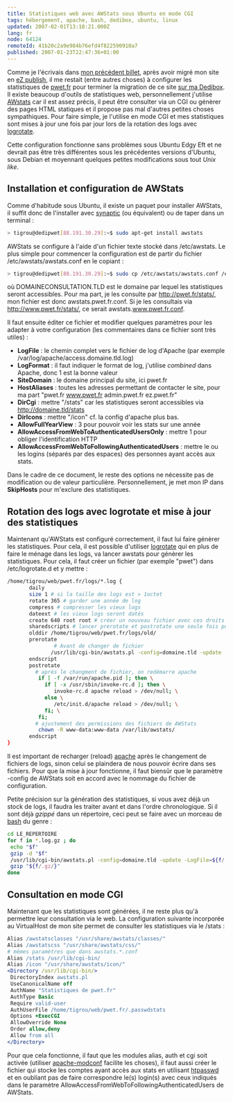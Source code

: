```yaml
---
title: Statistiques web avec AWStats sous Ubuntu en mode CGI
tags: hébergement, apache, bash, dedibox, ubuntu, linux
updated: 2007-02-01T13:18:21.000Z
lang: fr
node: 64124
remoteId: 41b20c2a9e984b76efd4f822590910a7
published: 2007-01-23T22:47:36+01:00
---
```

 
Comme je l'écrivais dans [mon précédent billet](/post/migration-sur-dedipwet), après avoir migré mon site en [eZ publish](), il me restait (entre autres choses) à configurer les statistiques de [pwet.fr]() pour terminer la migration de ce site [sur ma Dedibox](/post/une-dedibox-en-moins-de-temps-qu-il-en-faut-pour-le-dire). Il existe beaucoup d'outils de statistiques web, personnellement j'utilise [AWstats](http://awstats.sourceforge.net/) car il est assez précis, il peut être consulter via un CGI ou génèrer des pages HTML statiques et il propose pas mal d'autres petites choses sympathiques. Pour faire simple, je l'utilise en mode CGI et mes statistiques sont mises à jour une fois par jour lors de la rotation des logs avec [logrotate](http://pwet.fr/man/linux/administration_systeme/logrotate).

 
Cette configuration fonctionne sans problèmes sous Ubuntu Edgy Eft et ne devrait pas être très différentes sous les précédentes versions d'Ubuntu, sous Debian et moyennant quelques petites modifications sous tout *Unix like*.

  
## Installation et configuration de AWStats

 
Comme d'habitude sous Ubuntu, il existe un paquet pour installer AWStats, il suffit donc de l'installer avec [synaptic](http://pwet.fr/man/linux/administration_systeme/synaptic) (ou équivalent) ou de taper dans un terminal :

 ``` bash
> tigrou@dedipwet[88.191.30.29]:~$ sudo apt-get install awstats
```

 
AWStats se configure à l'aide d'un fichier texte stocké dans /etc/awstats. Le plus simple pour commencer la configuration est de partir du fichier /etc/awstats/awstats.conf en le copiant :

 ``` bash
> tigrou@dedipwet[88.191.30.29]:~$ sudo cp /etc/awstats/awstats.conf /etc/awstats/awstats.DOMAINECONSULTATION.TLD.conf
```

 
où DOMAINECONSULTATION.TLD est le domaine par lequel les statistiques seront accessibles. Pour ma part, je les consulte par http://pwet.fr/stats/, mon fichier est donc awstats.pwet.fr.conf. Si je les consultais via http://www.pwet.fr/stats/, ce serait awstats.www.pwet.fr.conf.

 
Il faut ensuite éditer ce fichier et modifier quelques paramètres pour les adapter à votre configuration (les commentaires dans ce fichier sont très utiles) :

 * **LogFile** : le chemin complet vers le fichier de log d'Apache (par exemple /var/log/apache/access.domaine.tld.log)
 * **LogFormat** : il faut indiquer le format de log, j'utilise *combined* dans Apache, donc 1 est la bonne valeur
 * **SiteDomain** : le domaine principal du site, ici pwet.fr
 * **HostAliases** : toutes les adresses permettant de contacter le site, pour ma part &quot;pwet.fr www.pwet.fr admin.pwet.fr ez.pwet.fr&quot;
 * **DirCgi** : mettre &quot;/stats&quot; car les statistiques seront accessibles via http://domaine.tld/stats
 * **DirIcons** : mettre &quot;/icon&quot; cf. la config d'apache plus bas.
 * **AllowFullYearView** : 3 pour pouvoir voir les stats sur une année
 * **AllowAccessFromWebToAuthenticatedUsersOnly** : mettre 1 pour obliger l'identification HTTP
 * **AllowAccessFromWebToFollowingAuthenticatedUsers** : mettre le ou les logins (séparés par des espaces) des personnes ayant accès aux stats.
 
Dans le cadre de ce document, le reste des options ne nécessite pas de modification ou de valeur particulière. Personnellement, je met mon IP dans **SkipHosts** pour m'exclure des statistiques.

   
## Rotation des logs avec logrotate et mise à jour des statistiques

 
Maintenant qu'AWStats est configuré correctement, il faut lui faire génèrer les statistiques. Pour cela, il est possible d'utiliser [logrotate](http://pwet.fr/man/linux/administration_systeme/logrotate) qui en plus de faire le ménage dans les logs, va lancer awstats pour génèrer les statistiques. Pour cela, il faut créer un fichier (par exemple &quot;pwet&quot;) dans /etc/logrotate.d et y mettre :

 ``` bash
/home/tigrou/web/pwet.fr/logs/*.log {
        daily
        size 1 # si la taille des logs est > 1octet
        rotate 365 # garder une année de log
        compress # compresser les vieux logs
        dateext # les vieux logs seront datés
        create 640 root root # créer un nouveau fichier avec ces droits
        sharedscripts # lancer prerotate et postrotate une seule fois pour tous les logs
        olddir /home/tigrou/web/pwet.fr/logs/old/
        prerotate
                # Avant de changer de fichier
               /usr/lib/cgi-bin/awstats.pl -config=domaine.tld -update
        endscript
        postrotate
          # après le changment de fichier, on redémarre apache
           if [ -f /var/run/apache.pid ]; then \
             if [ -x /usr/sbin/invoke-rc.d ]; then \
                invoke-rc.d apache reload > /dev/null; \
             else \
                /etc/init.d/apache reload > /dev/null; \
             fi; \
           fi;
          # ajustement des permissions des fichiers de AWStats
           chown -R www-data:www-data /var/lib/awstats/
        endscript
}
```

 
Il est important de recharger (reload) [apache](http://pwet.fr/man/linux/administration_systeme/apache) après le changement de fichiers de logs, sinon celui se plaindera de nous pouvoir écrire dans ses fichiers. Pour que la mise à jour fonctionne, il faut biensûr que le paramètre -config de AWStats soit en accord avec le nommage du fichier de configuration.

 
Petite précision sur la génération des statistiques, si vous avez déjà un stock de logs, il faudra les traiter avant et dans l'ordre chronologique. Si il sont déjà *gzippé* dans un répertoire, ceci peut se faire avec un morceau de [bash](http://pwet.fr/man/linux/commandes/bash) du genre :

 ``` bash
cd LE_REPERTOIRE
for f in *.log.gz ; do
  echo "$f"
  gzip -d "$f"
  /usr/lib/cgi-bin/awstats.pl -config=domaine.tld -update -LogFile=${f/.gz/}
  gzip "${f/.gz/}"
done
```

   
## Consultation en mode CGI

 
Maintenant que les statistiques sont générées, il ne reste plus qu'à permettre leur consultation via le web. La configuration suivante incorporée au VirtualHost de mon site permet de consulter les statistiques via le /stats :

 ``` apache
Alias /awstatsclasses "/usr/share/awstats/classes/"
Alias /awstatscss "/usr/share/awstats/css/"
# mêmes paramètres que dans awstats.*.conf
Alias /stats /usr/lib/cgi-bin/
 Alias /icon "/usr/share/awstats/icon/"
<Directory /usr/lib/cgi-bin/>
  DirectoryIndex awstats.pl
  UseCanonicalName off
  AuthName "Statistiques de pwet.fr"
  AuthType Basic
  Require valid-user
  AuthUserFile /home/tigrou/web/pwet.fr/.passwdstats
  Options +ExecCGI
  AllowOverride None
  Order allow,deny
  Allow from all
</Directory>
```

 
Pour que cela fonctionne, il faut que les modules alias, auth et cgi soit activée (utiliser [apache-modconf](http://pwet.fr/man/linux/administration_systeme/apache_modconf) facilite les choses), il faut aussi créer le fichier qui stocke les comptes ayant accès aux stats en utilisant [htpasswd](http://pwet.fr/man/linux/commandes/htpasswd) et en oubliant pas de faire correspondre le(s) login(s) avec ceux indiqués dans le paramètre AllowAccessFromWebToFollowingAuthenticatedUsers de AWStats.

 